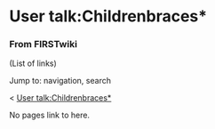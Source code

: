 

# User talk:Childrenbraces*

### From FIRSTwiki

(List of links)

Jump to: navigation, search

&lt; [User
talk:Childrenbraces*](/index.php?title=User_talk:Childrenbraces%2A&redirect=no
"User talk:Childrenbraces*" )  

No pages link to here.

